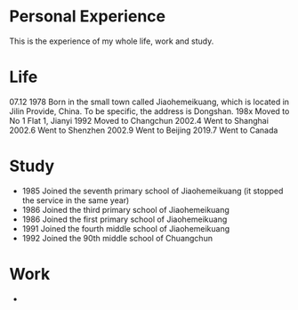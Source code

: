 # Personal Experience

This is the experience of my whole life, work and study.

# Life


07.12 1978 Born in the small town called Jiaohemeikuang, which is located in Jilin Provide, China. To be specific, the address is Dongshan.
198x Moved to No 1 Flat 1, Jianyi
1992 Moved to Changchun
2002.4 Went to Shanghai
2002.6 Went to Shenzhen
2002.9 Went to Beijing
2019.7 Went to Canada



# Study

- 1985 Joined the seventh primary school of Jiaohemeikuang (it stopped the service in the same year)
- 1986 Joined the third primary school of Jiaohemeikuang
- 1986 Joined the first primary school of Jiaohemeikuang
- 1991 Joined the fourth middle school of Jiaohemeikuang
- 1992 Joined the 90th middle school of Chuangchun

# Work

- 













